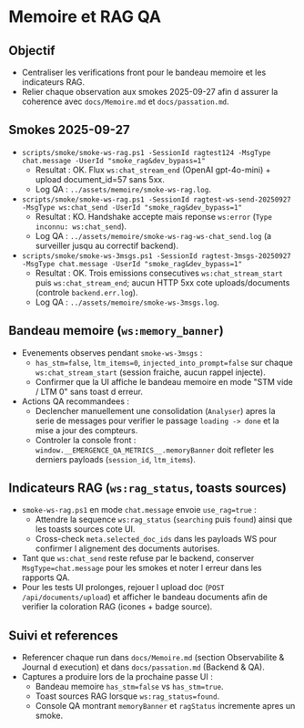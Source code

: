 # Memoire et RAG QA

## Objectif
- Centraliser les verifications front pour le bandeau memoire et les indicateurs RAG.
- Relier chaque observation aux smokes 2025-09-27 afin d assurer la coherence avec `docs/Memoire.md` et `docs/passation.md`.

## Smokes 2025-09-27
- `scripts/smoke/smoke-ws-rag.ps1 -SessionId ragtest124 -MsgType chat.message -UserId "smoke_rag&dev_bypass=1"`
  - Resultat : OK. Flux `ws:chat_stream_end` (OpenAI gpt-4o-mini) + upload document_id=57 sans 5xx.
  - Log QA : `../assets/memoire/smoke-ws-rag.log`.
- `scripts/smoke/smoke-ws-rag.ps1 -SessionId ragtest-ws-send-20250927 -MsgType ws:chat_send -UserId "smoke_rag&dev_bypass=1"`
  - Resultat : KO. Handshake accepte mais reponse `ws:error` (`Type inconnu: ws:chat_send`).
  - Log QA : `../assets/memoire/smoke-ws-rag-ws-chat_send.log` (a surveiller jusqu au correctif backend).
- `scripts/smoke/smoke-ws-3msgs.ps1 -SessionId ragtest-3msgs-20250927 -MsgType chat.message -UserId "smoke_rag&dev_bypass=1"`
  - Resultat : OK. Trois emissions consecutives `ws:chat_stream_start` puis `ws:chat_stream_end`; aucun HTTP 5xx cote uploads/documents (controle `backend.err.log`).
  - Log QA : `../assets/memoire/smoke-ws-3msgs.log`.

## Bandeau memoire (`ws:memory_banner`)
- Evenements observes pendant `smoke-ws-3msgs` :
  - `has_stm=false`, `ltm_items=0`, `injected_into_prompt=false` sur chaque `ws:chat_stream_start` (session fraiche, aucun rappel injecte).
  - Confirmer que la UI affiche le bandeau memoire en mode "STM vide / LTM 0" sans toast d erreur.
- Actions QA recommandees :
  - Declencher manuellement une consolidation (`Analyser`) apres la serie de messages pour verifier le passage `loading -> done` et la mise a jour des compteurs.
  - Controler la console front : `window.__EMERGENCE_QA_METRICS__.memoryBanner` doit refleter les derniers payloads (`session_id`, `ltm_items`).

## Indicateurs RAG (`ws:rag_status`, toasts sources)
- `smoke-ws-rag.ps1` en mode `chat.message` envoie `use_rag=true` :
  - Attendre la sequence `ws:rag_status` (`searching` puis `found`) ainsi que les toasts sources cote UI.
  - Cross-check `meta.selected_doc_ids` dans les payloads WS pour confirmer l alignement des documents autorises.
- Tant que `ws:chat_send` reste refuse par le backend, conserver `MsgType=chat.message` pour les smokes et noter l erreur dans les rapports QA.
- Pour les tests UI prolonges, rejouer l upload doc (`POST /api/documents/upload`) et afficher le bandeau documents afin de verifier la coloration RAG (icones + badge source).

## Suivi et references
- Referencer chaque run dans `docs/Memoire.md` (section Observabilite & Journal d execution) et dans `docs/passation.md` (Backend & QA).
- Captures a produire lors de la prochaine passe UI :
  - Bandeau memoire `has_stm=false` vs `has_stm=true`.
  - Toast sources RAG lorsque `ws:rag_status=found`.
  - Console QA montrant `memoryBanner` et `ragStatus` incremente apres un smoke.

